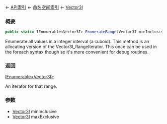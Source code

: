 ← [API索引](Api-Index) ← [命名空间索引](Namespace-Index) ← [Vector3I](VRageMath.Vector3I)

### 概要

```csharp
public static IEnumerable<Vector3I> EnumerateRange(Vector3I minInclusive, Vector3I maxExclusive)
```

Enumerate all values in a integer interval (a cuboid). This method is an allocating version of the Vector3I_RangeIterator. This once can be used in the foreach syntax though so it's more convenient for debug routines.

### 返回

[IEnumerable&lt;Vector3I&gt;](https://docs.microsoft.com/en-us/dotnet/api/System.Collections.Generic.IEnumerable-1?view=netframework-4.6)

An iterator for that range.

### 参数

* [Vector3I](VRageMath.Vector3I) minInclusive
* [Vector3I](VRageMath.Vector3I) maxExclusive
